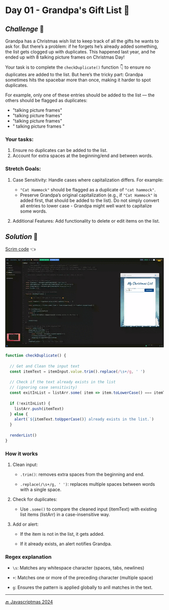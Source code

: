 # Day 01 - Grandpa's Gift List 🎅

## *Challenge* 💪
Grandpa has a Christmas wish list to keep track of all the gifts he wants to ask for. But there’s a problem: if he forgets he’s already added something, the list gets clogged up with duplicates. This happened last year, and he ended up with 8 talking picture frames on Christmas Day!

Your task is to complete the `checkDuplicate()` function 👇 to ensure no duplicates are added to the list. But here’s the tricky part: Grandpa sometimes hits the spacebar more than once, making it harder to spot duplicates.

For example, only one of these entries should be added to the list — the others should be flagged as duplicates:

- "talking picture frames"
- "talking  picture frames"
- "talking picture    frames"
- " talking picture frames "

### **Your tasks:**
1. Ensure no duplicates can be added to the list.
2. Account for extra spaces at the beginning/end and between words.
 
### **Stretch Goals:**
1. Case Sensitivity: Handle cases where capitalization differs. For example:
   - `"Cat Hammock"` should be flagged as a duplicate of `"cat hammock"`.
   - Preserve Grandpa’s original capitalization (e.g., if `"Cat Hammock"` is added first, that should be added to the list). Do not simply convert all entries to lower case - Grandpa might well want to capitalize some words. 

2. Additional Features: Add functionality to delete or edit items on the list.

## *Solution* 🤔

[Scrim code](https://scrimba.com/exercise-s0g1bb2ue0) 👈

![](../assets/gifs/day-01.gif)

```js
function checkDuplicate() {

  // Get and Clean the input text
  const itemText = itemInput.value.trim().replace(/\s+/g, ' ')

  // Check if the text already exists in the list
  // (ignoring case sensitivity)
  const exitInList = listArr.some( item => item.toLowerCase() === itemText.toLowerCase() )

  if (!exitInList) {
    listArr.push(itemText)
  } else {
    alert(`${itemText.toUpperCase()} already exists in the list.`)
  }

  renderList()
}
```

### How it works

1. Clean input:
    + `.trim()`: removes extra spaces from the beginning and end.

    + `.replace(/\s+/g, ' ')`: replaces multiple spaces between words with a single space.

1. Check for duplicates:
    + Use `.some()` to compare the cleaned input (itemText) with existing list items (listArr) in a case-insensitive way.

1. Add or alert:
    + If the item is not in the list, it gets added.

    + If it already exists, an alert notifies Grandpa.

### Regex explanation

+ `\s`: Matches any whitespace character (spaces, tabs, newlines)

+ `+`: Matches one or more of the preceding character (multiple space)

+ `g`: Ensures the pattern is applied globally to anll matches in the text.

***
[🔙 Javascriptmas 2024](../README.md)